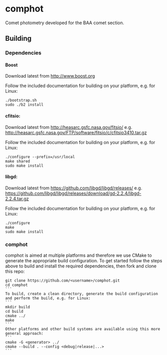 # comphot
Comet photometry developed for the BAA comet section.

## Building
### Dependencies
#### Boost
Download latest from http://www.boost.org

Follow the included documentation for building on your platform, e.g. for Linux:
```
./bootstrap.sh
sudo ./b2 install
```

#### cfitsio:
Download latest from http://heasarc.gsfc.nasa.gov/fitsio/
e.g. http://heasarc.gsfc.nasa.gov/FTP/software/fitsio/c/cfitsio3410.tar.gz

Follow the included documentation for building on your platform, e.g. for Linux:
```
./configure --prefix=/usr/local
make shared
sudo make install
```

#### libgd:
Download latest from https://github.com/libgd/libgd/releases/
e.g. https://github.com/libgd/libgd/releases/download/gd-2.2.4/libgd-2.2.4.tar.gz

Follow the included documentation for building on your platform, e.g. for Linux:
```
./configure
make
sudo make install
```

### comphot
comphot is aimed at multiple platforms and therefore we use CMake to generate the appropriate build configuration. To get started follow the steps above to build and install the required dependencies, then fork and clone this repo:
````
git clone https://github.com/<username>/comphot.git
cd comphot
```
To build, create a clean directory, generate the build configuration and perform the build, e.g. for Linux:
```
mkdir build
cd build
cmake ../
make
```
Other platforms and other build systems are available using this more general approach:
```
cmake -G <generator> ../
cmake --build . --config <debug|release|...>
```

